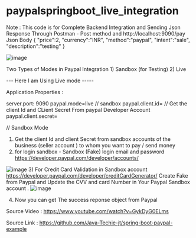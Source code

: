 # paypalspringboot_live_integration

  Note : This code is for Complete Backend Integration and Sending Json Response Through Postman  - Post method  and  http://localhost:9090/pay
   Json Body 
  {
    "price":2,
     "currency":"INR",
     "method":"paypal",
    "intent":"sale",
    "description":"testing"
    }
      
 ![image](https://user-images.githubusercontent.com/54494367/112147993-55f76800-8c03-11eb-9c5f-376d33e869c1.png)
      
  Two Types of Modes in Paypal Integration 
    1) Sandbox (for Testing) 
    2) Live
    
   ---   Here I am Using Live mode   ----- 
    
 Application Properties : 
 
 server.port: 9090
 paypal.mode=live       // sandbox 
 paypal.client.id=    // Get the client Id and CLient Secret From paypal Developer Account 
 paypal.client.secret=  

 
   // Sandbox Mode 
   
  1) Get the client Id and client Secret from sandbox accounts of the business (seller account ) to whom you want to pay / send money
  2) for login sandbox - Sandbox (Fake) login email and password 
  https://developer.paypal.com/developer/accounts/
  
   ![image](https://user-images.githubusercontent.com/54494367/112149587-28132300-8c05-11eb-8491-99687e2f00b7.png)
  3)  For Credit Card Validation in Sandbox account 
  https://developer.paypal.com/developer/creditCardGenerator/
   Create Fake from Paypal and Update  the CVV and card Number in Your Paypal Sandbox account . 
   ![image](https://user-images.githubusercontent.com/54494367/112150209-d74ffa00-8c05-11eb-88b0-b5cc817f2d43.png)

 




   4) Now you can get The success reponse object from Paypal
   
  

   
 Source Video  : https://www.youtube.com/watch?v=GykDyG0ELms
 
 Source Link : https://github.com/Java-Techie-jt/spring-boot-paypal-example
 
 
